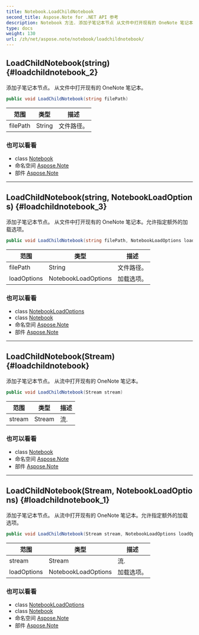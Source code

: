 ```yaml
---
title: Notebook.LoadChildNotebook
second_title: Aspose.Note for .NET API 参考
description: Notebook 方法. 添加子笔记本节点 从文件中打开现有的 OneNote 笔记本
type: docs
weight: 130
url: /zh/net/aspose.note/notebook/loadchildnotebook/
---
```

## LoadChildNotebook(string) {#loadchildnotebook_2}

添加子笔记本节点。 从文件中打开现有的 OneNote 笔记本。

```csharp
public void LoadChildNotebook(string filePath)
```

| 范围 | 类型 | 描述 |
| --- | --- | --- |
| filePath | String | 文件路径。 |

### 也可以看看

* class [Notebook](../)
* 命名空间 [Aspose.Note](../../notebook/)
* 部件 [Aspose.Note](../../../)

---

## LoadChildNotebook(string, NotebookLoadOptions) {#loadchildnotebook_3}

添加子笔记本节点。 从文件中打开现有的 OneNote 笔记本。允许指定额外的加载选项。

```csharp
public void LoadChildNotebook(string filePath, NotebookLoadOptions loadOptions)
```

| 范围 | 类型 | 描述 |
| --- | --- | --- |
| filePath | String | 文件路径。 |
| loadOptions | NotebookLoadOptions | 加载选项。 |

### 也可以看看

* class [NotebookLoadOptions](../../notebookloadoptions/)
* class [Notebook](../)
* 命名空间 [Aspose.Note](../../notebook/)
* 部件 [Aspose.Note](../../../)

---

## LoadChildNotebook(Stream) {#loadchildnotebook}

添加子笔记本节点。 从流中打开现有的 OneNote 笔记本。

```csharp
public void LoadChildNotebook(Stream stream)
```

| 范围 | 类型 | 描述 |
| --- | --- | --- |
| stream | Stream | 流. |

### 也可以看看

* class [Notebook](../)
* 命名空间 [Aspose.Note](../../notebook/)
* 部件 [Aspose.Note](../../../)

---

## LoadChildNotebook(Stream, NotebookLoadOptions) {#loadchildnotebook_1}

添加子笔记本节点。 从流中打开现有的 OneNote 笔记本。允许指定额外的加载选项。

```csharp
public void LoadChildNotebook(Stream stream, NotebookLoadOptions loadOptions)
```

| 范围 | 类型 | 描述 |
| --- | --- | --- |
| stream | Stream | 流. |
| loadOptions | NotebookLoadOptions | 加载选项。 |

### 也可以看看

* class [NotebookLoadOptions](../../notebookloadoptions/)
* class [Notebook](../)
* 命名空间 [Aspose.Note](../../notebook/)
* 部件 [Aspose.Note](../../../)



